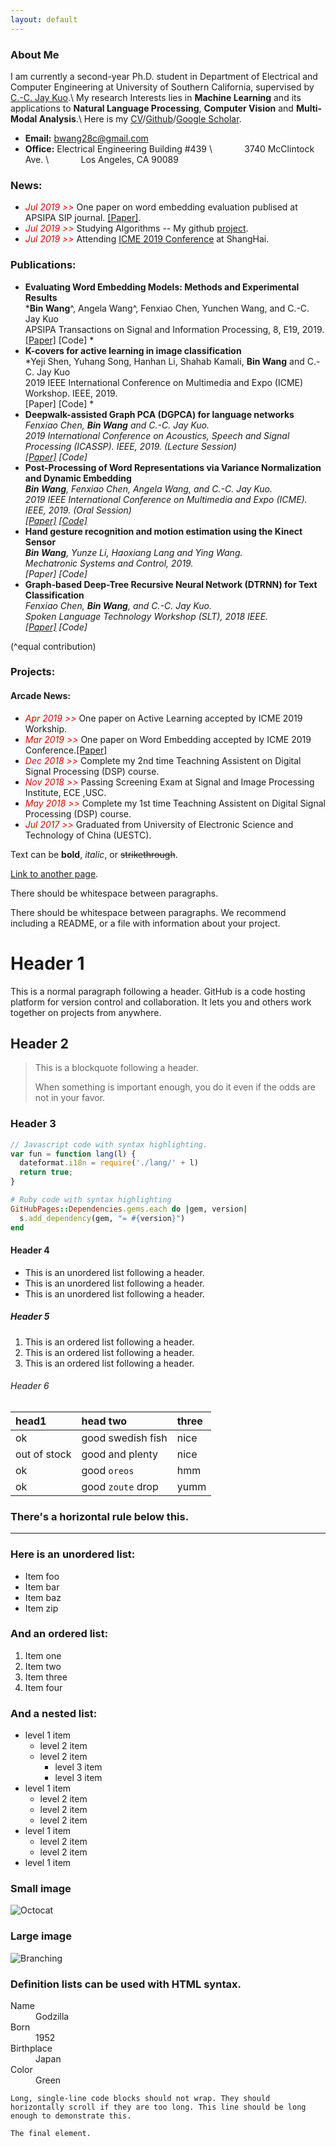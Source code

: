 ```yaml
---
layout: default
---
```


### About Me

I am currently a second-year Ph.D. student in Department of Electrical and Computer Engineering at University of Southern California, supervised by [C.-C. Jay Kuo](https://viterbi.usc.edu/directory/faculty/Kuo/Chung-Chieh).\\
My research Interests lies in **Machine Learning** and its applications to **Natural Language Processing**, **Computer Vision** and **Multi-Modal Analysis**.\\
Here is my [CV](./docs/CV.pdf)/[Github](https://github.com/BinWang28)/[Google Scholar](https://scholar.google.com/citations?user=jUrRMv4AAAAJ&hl=en).
* **Email:** bwang28c@gmail.com
* **Office:** Electrical Engineering Building #439 \\
&nbsp; &nbsp; &nbsp; &nbsp; &nbsp; &nbsp; 3740 McClintock Ave. \\
&nbsp; &nbsp; &nbsp; &nbsp; &nbsp; &nbsp; Los Angeles, CA 90089

### News:
* <span style="color:red"> *Jul 2019 >>* </span> One paper on word embedding evaluation publised at APSIPA SIP journal. [[Paper]](https://www.cambridge.org/core/journals/apsipa-transactions-on-signal-and-information-processing/article/evaluating-word-embedding-models-methods-and-experimental-results/EDF43F837150B94E71DBB36B28B85E79).
* <span style="color:red"> *Jul 2019 >>* </span> Studying Algorithms -- My github [project](https://github.com/BinWang28/Algorithms).
* <span style="color:red"> *Jul 2019 >>* </span> Attending [ICME 2019 Conference](https://www.icme2019.org/) at ShangHai.

### Publications:

* **Evaluating Word Embedding Models: Methods and Experimental Results** <br/>
  ***Bin Wang**^, Angela Wang^, Fenxiao Chen, Yunchen Wang, and C.-C. Jay Kuo <br/>
  APSIPA Transactions on Signal and Information Processing, 8, E19, 2019. <br/>
  [[Paper]](https://www.cambridge.org/core/journals/apsipa-transactions-on-signal-and-information-processing/article/evaluating-word-embedding-models-methods-and-experimental-results/EDF43F837150B94E71DBB36B28B85E79) [Code] *
* **K-covers for active learning in image classification** <br/>
  *Yeji Shen, Yuhang Song, Hanhan Li, Shahab Kamali, **Bin Wang** and C.-C. Jay Kuo <br/>
  2019 IEEE International Conference on Multimedia and Expo (ICME) Workshop. IEEE, 2019.<br/>
  [Paper] [Code] *
* **Deepwalk-assisted Graph PCA (DGPCA) for language networks** <br/>
  *Fenxiao Chen, **Bin Wang** and C.-C. Jay Kuo. <br/>
  2019 International Conference on Acoustics, Speech and Signal Processing (ICASSP). IEEE, 2019. (Lecture Session) <br/>
  [[Paper]](https://ieeexplore.ieee.org/abstract/document/8682615) [Code]*
* **Post-Processing of Word Representations via Variance Normalization and Dynamic Embedding** <br/>
  ***Bin Wang**, Fenxiao Chen, Angela Wang, and C.-C. Jay Kuo. <br/>
  2019 IEEE International Conference on Multimedia and Expo (ICME). IEEE, 2019. (Oral Session) <br/>
  [[Paper]](https://arxiv.org/pdf/1808.06305.pdf) [[Code]](https://github.com/BinWang28/PVN-Post-Processing-of-word-representation-via-variance-normalization)*
* **Hand gesture recognition and motion estimation using the Kinect Sensor** <br/>
  ***Bin Wang**, Yunze Li, Haoxiang Lang and Ying Wang. <br/>
  Mechatronic Systems and Control, 2019.<br/>
  [Paper] [Code]*
* **Graph-based Deep-Tree Recursive Neural Network (DTRNN) for Text Classification** <br/>
  *Fenxiao Chen, **Bin Wang**, and C.-C. Jay Kuo. <br/>
  Spoken Language Technology Workshop (SLT), 2018 IEEE. <br/>
  [[Paper]](https://ieeexplore.ieee.org/stamp/stamp.jsp?arnumber=8639625) [Code]*

(^equal contribution)

### Projects:



#### Arcade News:

* <span style="color:red"> *Apr 2019 >>* </span> One paper on Active Learning accepted by ICME 2019 Workship.
* <span style="color:red"> *Mar 2019 >>* </span> One paper on Word Embedding accepted by ICME 2019 Conference.[[Paper]](https://arxiv.org/abs/1808.06305)
* <span style="color:red"> *Dec 2018 >>* </span> Complete my 2nd time Teachning Assistent on Digital Signal Processing (DSP) course.
* <span style="color:red"> *Nov 2018 >>* </span> Passing Screening Exam at Signal and Image Processing Institute, ECE ,USC.
* <span style="color:red"> *May 2018 >>* </span> Complete my 1st time Teachning Assistent on Digital Signal Processing (DSP) course.
* <span style="color:red"> *Jul 2017 >>* </span> Graduated from University of Electronic Science and Technology of China (UESTC).










Text can be **bold**, _italic_, or ~~strikethrough~~.

[Link to another page](./another-page.html).

There should be whitespace between paragraphs.

There should be whitespace between paragraphs. We recommend including a README, or a file with information about your project.

# Header 1

This is a normal paragraph following a header. GitHub is a code hosting platform for version control and collaboration. It lets you and others work together on projects from anywhere.

## Header 2

> This is a blockquote following a header.
>
> When something is important enough, you do it even if the odds are not in your favor.

### Header 3

```js
// Javascript code with syntax highlighting.
var fun = function lang(l) {
  dateformat.i18n = require('./lang/' + l)
  return true;
}
```

```ruby
# Ruby code with syntax highlighting
GitHubPages::Dependencies.gems.each do |gem, version|
  s.add_dependency(gem, "= #{version}")
end
```

#### Header 4

*   This is an unordered list following a header.
*   This is an unordered list following a header.
*   This is an unordered list following a header.

##### Header 5

1.  This is an ordered list following a header.
2.  This is an ordered list following a header.
3.  This is an ordered list following a header.

###### Header 6

| head1        | head two          | three |
|:-------------|:------------------|:------|
| ok           | good swedish fish | nice  |
| out of stock | good and plenty   | nice  |
| ok           | good `oreos`      | hmm   |
| ok           | good `zoute` drop | yumm  |

### There's a horizontal rule below this.

* * *

### Here is an unordered list:

*   Item foo
*   Item bar
*   Item baz
*   Item zip

### And an ordered list:

1.  Item one
1.  Item two
1.  Item three
1.  Item four

### And a nested list:

- level 1 item
  - level 2 item
  - level 2 item
    - level 3 item
    - level 3 item
- level 1 item
  - level 2 item
  - level 2 item
  - level 2 item
- level 1 item
  - level 2 item
  - level 2 item
- level 1 item

### Small image

![Octocat](https://github.githubassets.com/images/icons/emoji/octocat.png)

### Large image

![Branching](https://guides.github.com/activities/hello-world/branching.png)


### Definition lists can be used with HTML syntax.

<dl>
<dt>Name</dt>
<dd>Godzilla</dd>
<dt>Born</dt>
<dd>1952</dd>
<dt>Birthplace</dt>
<dd>Japan</dd>
<dt>Color</dt>
<dd>Green</dd>
</dl>

```
Long, single-line code blocks should not wrap. They should horizontally scroll if they are too long. This line should be long enough to demonstrate this.
```

```
The final element.
```
